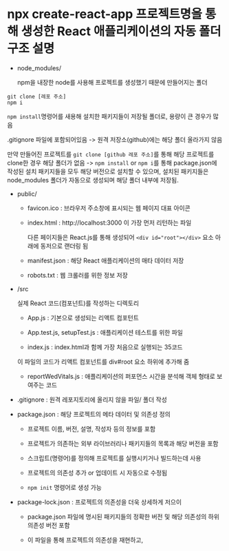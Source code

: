# npx create-react-app 프로젝트명을 통해 생성한 React 애플리케이션의 자동 폴더 구조 설명

- node_modules/

  npm을 내장한 node를 사용해 프로젝트를 생성했기 때문에 만들어지는 폴더

```
git clone [레포 주소]
npm i
```

`npm install`명령어를 새용해 설치한 패키지들이 저장될 폴더로, 용량이 큰 경우가 많음

.gitignore 파일에 포함되어있음 -> 원격 저장소(github)에는 해당 폴더 올라가지 않음

만약 만들어진 프로젝트를 `git clone [github 레포 주소]`를 통해 해당 프로젝트를 clone한 경우 해당 폴더가 없음 -> `npm install` or `npm i`를 통해 package.json에 작성된 설치 패키지들을 모두 해당 버전으로 설치할 수 있으며, 설치된 패키지들은 node_modules 폴더가 자동으로 생성되며 해당 폴더 내부에 저장됨.

- public/

  - favicon.ico : 브라우저 주소창에 표시되는 웹 페이지 대표 아이콘

  - index.html : http://localhost:3000 이 가장 먼저 리턴하는 파일

    다른 페이지들은 React.js를 통해 생성되어 `<div id="root"></div>` 요소 아래에 동저으로 랜더링 됨

  - manifest.json : 해당 React 애플리케이션의 매타 데이터 저장

  - robots.txt : 웹 크롤러를 위한 정보 저장

- /src

  실제 React 코드(컴포넌트)를 작성하는 디렉토리

  - App.js : 기본으로 생성되는 리액트 컴포턴트

  - App.test.js, setupTest.js : 애플리케이션 테스트를 위한 파일

  - index.js : index.html과 함께 가장 처음으로 실행되는 35코드

  이 파일의 코드가 리액트 컴포넌트를 div#root 요소 하위에 추가해 줌

  - reportWedVitals.js : 애플리케이션의 퍼포먼스 시간을 분석해 객체 형태로 보여주는 코드

- .gitignore : 원격 레포지토리에 올리지 않을 파일/ 폴더 작성

- package.json : 해당 프로젝트의 메타 데이터 및 의존성 정의

  - 프로젝트 이름, 버전, 설명, 작성자 등의 정보를 포함

  - 프로젝트가 의존하는 외부 라이브러리나 패키지들의 목록과 해당 버전을 포함

  - 스크립트(명령어)를 정의해 프로젝트를 실행시키거나 빌드하는데 사용

  - 프로젝트의 의존성 추가 or 업데이트 시 자동으로 수정됨

  - `npm init` 명령어로 생성 가능

- package-lock.json : 프로젝트의 의존성을 더욱 상세하게 저으이

  - package.json 파일에 명시된 패키지들의 정확한 버전 및 해당 의존성의 하위 의존성 버전 포함

  - 이 파일을 통해 프로젝트의 의존성을 재현하고,
